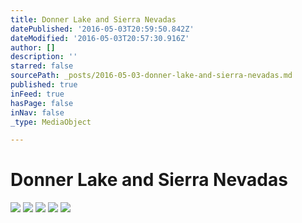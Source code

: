 ```yaml
---
title: Donner Lake and Sierra Nevadas
datePublished: '2016-05-03T20:59:50.842Z'
dateModified: '2016-05-03T20:57:30.916Z'
author: []
description: ''
starred: false
sourcePath: _posts/2016-05-03-donner-lake-and-sierra-nevadas.md
published: true
inFeed: true
hasPage: false
inNav: false
_type: MediaObject

---
```

# Donner Lake and Sierra Nevadas
![](https://the-grid-user-content.s3-us-west-2.amazonaws.com/ac2538ee-218c-4df0-82ff-312eb10f20b4.jpg)
![](https://the-grid-user-content.s3-us-west-2.amazonaws.com/d54abe6d-5b42-4d3a-b066-2f411dc0af2c.jpg)
![](https://the-grid-user-content.s3-us-west-2.amazonaws.com/1c39c268-5d8e-420e-8e46-dc05b9b2cb39.jpg)
![](https://the-grid-user-content.s3-us-west-2.amazonaws.com/62c63c29-5552-4782-b172-6551b24df4a0.jpg)
![](https://the-grid-user-content.s3-us-west-2.amazonaws.com/d561f833-d85f-4d58-b22f-d04b3c161712.jpg)